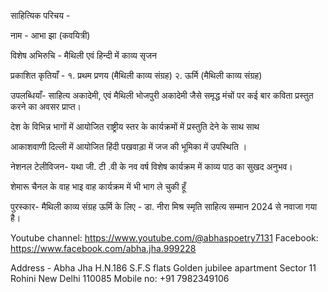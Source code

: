साहित्यिक परिचय -

नाम - आभा झा (कवयित्री)

विशेष अभिरुचि - मैथिली एवं हिन्दी में काव्य सृजन

प्रकाशित कृतियाँ -
१.⁠ ⁠प्रथम प्रणय (मैथिली काव्य संग्रह)
२. ऊर्मि (मैथिली काव्य संग्रह)

उपलब्धियाँ-
साहित्य अकादेमी,
एवं
मैथिली भोजपुरी अकादेमी जैसे समृद्ध मंचों पर कई बार कविता प्रस्तुत करने का अवसर प्राप्त।

देश के विभिन्न भागों में आयोजित राष्ट्रीय स्तर के कार्यक्रमों में प्रस्तुति देने के साथ साथ

आकाशवाणी दिल्ली में आयोजित हिंदी पखवाड़ा में जज की भूमिका में उपस्थिति ।

नेशनल टेलीविजन- यथा जी. टी .वी के नव वर्ष विशेष कार्यक्रम में काव्य पाठ का सुखद अनुभव।

शेमारू चैनल के वाह भाइ वाह कार्यक्रम में भी भाग ले चुकी हूँ

पुरस्कार-
मैथिली काव्य संग्रह ऊर्मि के लिए -
डा. नीरा मिश्र स्मृति साहित्य सम्मान 2024 से नवाजा गया है।

Youtube channel: https://www.youtube.com/@abhaspoetry7131
Facebook: https://www.facebook.com/abha.jha.999228

Address -
Abha Jha
H.N.186 S.F.S flats
Golden jubilee apartment
Sector 11 Rohini
New Delhi 110085
Mobile no: +91 7982349106
